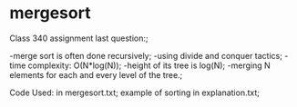 # mergesort
Class 340 assignment last question:;

-merge sort is often done recursively;
-using divide and conquer tactics;
-time complexity: O(N*log(N));
-height of its tree is log(N);
-merging N elements for each and every level of the tree.;


Code Used: in mergesort.txt;
example of sorting in explanation.txt;
